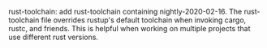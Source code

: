 rust-toolchain: add rust-toolchain containing nightly-2020-02-16.
The rust-toolchain file overrides rustup's default toolchain when invoking
cargo, rustc, and friends. This is helpful when working on multiple projects
that use different rust versions.
